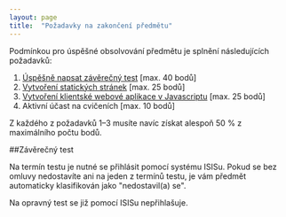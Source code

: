 ```yaml
---
layout: page
title:  "Požadavky na zakončení předmětu"
---
```


Podmínkou pro úspěšné obsolvování předmětu je splnění následujících požadavků:

1. [Úspěšně napsat závěrečný test](#test) [max. 40 bodů]
2. [Vytvoření statických stránek](stranky/) [max. 25 bodů]
3. [Vytvoření klientské webové aplikace v Javascriptu](aplikace/) [max. 25 bodů]
4. Aktivní účast na cvičeních [max. 10 bodů]

Z každého z požadavků 1–3 musíte navíc získat alespoň 50 % z
maximálního počtu bodů.

##<a id="test"></a>Závěrečný test 

Na termín testu je nutné se přihlásit pomocí systému ISISu. Pokud se
bez omluvy nedostavíte ani na jeden z termínů testu, je vám předmět
automaticky klasifikován jako "nedostavil(a) se".

Na opravný test se již pomocí ISISu nepřihlašuje.
